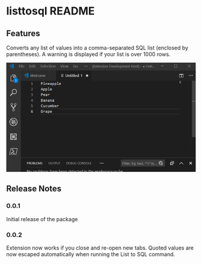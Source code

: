 # listtosql README

## Features

Converts any list of values into a comma-separated SQL list (enclosed by parentheses). A warning is displayed if your list is over 1000 rows.

![](./images/animation.gif)

## Release Notes
### 0.0.1

Initial release of the package

### 0.0.2

Extension now works if you close and re-open new tabs. Quoted values are now escaped automatically when running the List to SQL command.